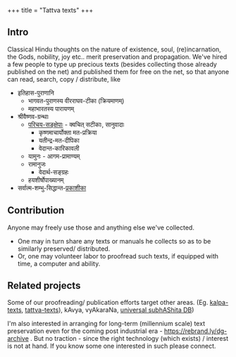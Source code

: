+++
title = "Tattva texts"
+++

## Intro
Classical Hindu thoughts on the nature of existence, soul, (re)incarnation, the Gods, nobility, joy etc.. merit preservation and propagation. We've hired a few people to type up precious texts (besides collecting those already published on the net) and published them for free on the net, so that anyone can read, search, copy / distribute, like

- इतिहास-पुराणानि
  - भागवत-पुराणस्य वीरराघव-टीका (क्रियमाणम्)
  - महाभारतस्य पारायणम्
- श्रीवैष्णव-ग्रन्थाः
  - [परिचय-सङ्क्षेपाः](https://vishvasa.github.io/AgamaH_vaiShNavaH/rAmAnuja-sampradAyaH/tattvam/parichaya-sanxepAH/) - क्वचित् सटीकाः, सानुवादाः
    - कृष्णमाचार्योक्ता मत-प्रक्रिया
    - यतीन्द्र-मत-दीपिका
    - वेदान्त-कारिकावली
  - यामुनः - आगम-प्रामाण्यम्
  - रामानुजः
    - वेदार्थ-सङ्ग्रहः
  - हयशीर्षोपाख्यानम्
- सर्वात्म-शम्भु-सिद्धान्त-[प्रकाशीका](https://vishvasa.github.io/AgamaH_shaivaH/sampradAyaH/28-Agama-sampradAyaH/tattvam/sampradAyaH/aShTa-prakaraNa-shAkhA/parichaya-sanxepaH/sarvAtma-shambhu-siddhAnta-prakAshikA/)

## Contribution
Anyone may freely use those and anything else we've collected.

- One may in turn share any texts or manuals he collects so as to be similarly preserved/ distributed.
- Or, one may volunteer labor to proofread such texts, if equipped with time, a computer and ability.

## Related projects
Some of our proofreading/ publication efforts target other areas. (Eg. [kalpa-texts](/groups/dyuganga/projects/text/proofreading/kalpa-texts/), [tattva-texts](/groups/dyuganga/projects/text/proofreading/tattva-texts/)), kAvya, vyAkaraNa, [universal subhAShita DB](https://subhashita.github.io/saMskRtam/padyam/random/))

I'm also interested in arranging for long-term (millennium scale) text preservation even for the coming post industrial era - https://rebrand.ly/dg-archive . But no traction - since the right technology (which exists) / interest is not at hand. If you know some one interested in such please connect.


